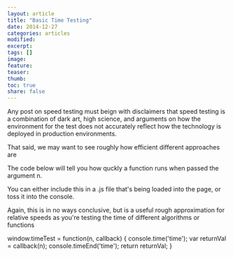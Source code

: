 ```yaml
---
layout: article
title: "Basic Time Testing"
date: 2014-12-27
categories: articles
modified:
excerpt:
tags: []
image:
feature:
teaser:
thumb:
toc: true
share: false
---
```


Any post on speed testing must beign with disclaimers that speed testing is a combination of dark art, high science, and arguments on how the environment for the test does not accurately reflect how the technology is deployed in production environments. 

That said, we may want to see roughly how efficient different approaches are

The code below will tell you how quckly a function runs when passed the argument n. 

You can either include this in a .js file that's being loaded into the page, or toss it into the console. 

Again, this is in no ways conclusive, but is a useful rough approximation for relative speeds as you're testing the time of different algorithms or functions


window.timeTest = function(n, callback) {
console.time('time');
var returnVal =  callback(n);
console.timeEnd('time');
return returnVal;
}


